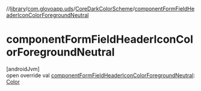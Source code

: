 //[library](../../../index.md)/[com.glovoapp.uds](../index.md)/[CoreDarkColorScheme](index.md)/[componentFormFieldHeaderIconColorForegroundNeutral](component-form-field-header-icon-color-foreground-neutral.md)

# componentFormFieldHeaderIconColorForegroundNeutral

[androidJvm]\
open override val [componentFormFieldHeaderIconColorForegroundNeutral](component-form-field-header-icon-color-foreground-neutral.md): [Color](https://developer.android.com/reference/kotlin/androidx/compose/ui/graphics/Color.html)
